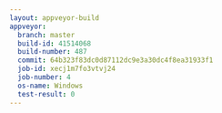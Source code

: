 ```yaml
---
layout: appveyor-build
appveyor:
  branch: master
  build-id: 41514068
  build-number: 487
  commit: 64b323f83dc0d87112dc9e3a30dc4f8ea31933f1
  job-id: xecj1m7fo3vtvj24
  job-number: 4
  os-name: Windows
  test-result: 0
---
```

